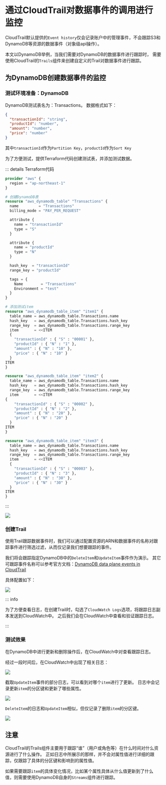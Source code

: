 # 通过CloudTrail对数据事件的调用进行监控

CloudTrail默认提供的`Event history`仅会记录账户中的管理事件，不会跟踪S3和DynamoDB等资源的数据事件（对象级api操作）。

本文以DynamoDB举例，当我们需要对DynamoDB的数据事件进行跟踪时，
需要使用CloudTrail的`Trails`组件来创建自定义的Trail对数据事件进行跟踪。

## 为DynamoDB创建数据事件的监控

### 测试环境准备：DynamoDB

DynamoDB测试表名为：Transactions。 数据格式如下：

```json
{
  "transactionId": "string",
  "productId": "number",
  "amount": "number",
  "price": "number"
}
```

其中`transactionId`作为`Partition Key`，`productId`作为`Sort Key`

为了方便测试，提供Terraform代码创建测试表，并添加测试数据。

::: details Terraform代码

```terraform
provider "aws" {
  region = "ap-northeast-1"
}

# 创建DynamoDB表
resource "aws_dynamodb_table" "Transactions" {
  name         = "Transactions"
  billing_mode = "PAY_PER_REQUEST"

  attribute {
    name = "transactionId"
    type = "S"
  }

  attribute {
    name = "productId"
    type = "N"
  }

  hash_key  = "transactionId"
  range_key = "productId"

  tags = {
    Name        = "Transactions"
    Environment = "test"
  }
}

# 添加测试item
resource "aws_dynamodb_table_item" "item1" {
  table_name = aws_dynamodb_table.Transactions.name
  hash_key   = aws_dynamodb_table.Transactions.hash_key
  range_key  = aws_dynamodb_table.Transactions.range_key
  item       = <<ITEM
  {
    "transactionId" : { "S" : "00001" },
    "productId" : { "N" : "1" },
    "amount" : { "N" : "10" },
    "price" : { "N" : "10" }
  }
ITEM
}

resource "aws_dynamodb_table_item" "item2" {
  table_name = aws_dynamodb_table.Transactions.name
  hash_key   = aws_dynamodb_table.Transactions.hash_key
  range_key  = aws_dynamodb_table.Transactions.range_key
  item       = <<ITEM
{
    "transactionId" : { "S" : "00002" },
    "productId" : { "N" : "2" },
    "amount" : { "N" : "20" },
    "price" : { "N" : "20" }
  }
ITEM
}

resource "aws_dynamodb_table_item" "item3" {
  table_name = aws_dynamodb_table.Transactions.name
  hash_key   = aws_dynamodb_table.Transactions.hash_key
  range_key  = aws_dynamodb_table.Transactions.range_key
  item       = <<ITEM
  {
    "transactionId" : { "S" : "00003" },
    "productId" : { "N" : "3" },
    "amount" : { "N" : "30" },
    "price" : { "N" : "30" }
  }
ITEM
}
```

:::

![](https://picture.seduceqaq.com/piclist/2024/07/17/20240717120505.jpg)

### 创建Trail

使用Trail跟踪数据事件时，我们可以通过配置资源的ARN和数据事件的名称对跟踪事件进行筛选过滤，从而仅记录我们想要跟踪的事件。

我们将会跟踪指定DynamoDB中的`DeleteItem`和`UpdateItem`事件作为演示。
其它可跟踪事件名称可以参考官方文档：[DynamoDB data plane events in CloudTrail](https://docs.aws.amazon.com/amazondynamodb/latest/developerguide/logging-using-cloudtrail.html#ddb-data-plane-events-in-cloudtrail)

具体配置如下：

![](https://picture.seduceqaq.com/piclist/2024/07/17/20240717142707.jpg)

::: info

为了方便查看日志，在创建Trail时，勾选了`CloudWatch Logs`选项，将跟踪日志副本发送到CloudWatch中。
之后我们会在CloudWatch中查看和验证跟踪日志。

:::

### 测试效果

在DynamoDB中进行更新和删除操作后，在CloudWatch中对查看跟踪日志。

经过一段时间后，在CloudWatch中出现了相关日志：

![](https://picture.seduceqaq.com/piclist/2024/07/17/20240717144755.jpg)

截取`UpdateItem`事件的部分日志，可以看到对哪个`item`进行了更新。
日志中会记录更新`item`的分区键和更新了哪些属性。

![](https://picture.seduceqaq.com/piclist/2024/07/17/20240717150320.jpg)

`DeleteItem`的日志和`UpdateItem`相似，但仅记录了删除`item`的分区键。

![](https://picture.seduceqaq.com/piclist/2024/07/17/20240717150624.jpg)

## 注意

CloudTrail的Trails组件主要用于跟踪“谁”（用户或角色等）在什么时间对什么资源进行了什么操作。
正如日志中所展示的那样，并不会对属性值进行详细的跟踪，仅跟踪了具体的分区键和影响到的属性值。

如果需要跟踪`item`的具体变化情况，比如某个属性具体从什么值更新到了什么值，则需要使用DynamoDB自身的`Streams`组件进行跟踪。
